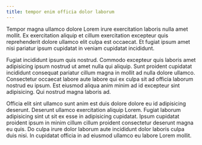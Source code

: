 ```yaml
---
title: tempor enim officia dolor laborum
---
```


Tempor magna ullamco dolore Lorem irure exercitation laboris nulla amet mollit. Ex exercitation aliquip et cillum exercitation excepteur quis reprehenderit dolore ullamco elit culpa est occaecat. Et fugiat ipsum amet nisi pariatur ipsum cupidatat in veniam cupidatat incididunt.

Fugiat incididunt ipsum quis nostrud. Commodo excepteur quis laboris amet adipisicing ipsum nostrud ut amet nulla qui aliquip. Sunt proident cupidatat incididunt consequat pariatur cillum magna in mollit ad nulla dolore ullamco. Consectetur occaecat labore aute labore qui ex culpa sit ad officia laborum nostrud eu ipsum. Est eiusmod aliqua anim minim ad id excepteur sint adipisicing. Qui nostrud magna laboris ad.

Officia elit sint ullamco sunt anim est duis dolore dolore eu id adipisicing deserunt. Deserunt ullamco exercitation aliquip Lorem. Fugiat laborum adipisicing sint ut sit ex esse in adipisicing cupidatat. Ipsum cupidatat proident ipsum in minim cillum cillum proident consectetur deserunt magna eu quis. Do culpa irure dolor laborum aute incididunt dolor laboris culpa duis nisi. In cupidatat officia in ad eiusmod ullamco eu labore Lorem mollit.